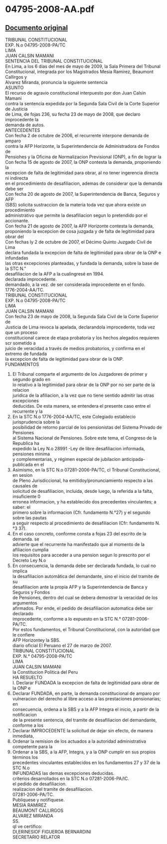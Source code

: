 
04795-2008-AA.pdf
=================
  
[Documento original](https://tc.gob.pe/jurisprudencia/2009/04795-2008-AA.pdf)  
---  
TRIBUNAL CONSTITUCIONAL  
EXP. N.o 04795-2008-PA/TC  
LIMA  
JUAN CALSIN MAMANI  
SENTENCIA DEL TRIBUNAL CONSTITUCIONAL  
En Lima, a los 6 dias del mes de mayo de 2009, la Sala Primera del Tribunal  
Constitucional, integrada por los Magistrados Mesia Ramirez, Beaumont Callirgos y  
Alvarez Miranda, pronuncia la siguiente sentencia  
ASUNTO  
El recurso de agravio constitucional interpuesto por don Juan Calsin Mamani  
contra la sentencia expedida por la Segunda Sala Civil de la Corte Superior de Justicia  
de Lima, de fojas 236, su fecha 23 de mayo de 2008, que declaro improcedente la  
demanda de autos.  
ANTECEDENTES  
Con fecha 2 de octubre de 2006, el recurrente interpone demanda de amparo  
contra la AFP Horizonte, la Superintendencia de Administradora de Fondos de  
Pensiohes y la Oficina de Normalizacion Previsional (ONP), a fin de lograr la  
Con fecha 15 de agosto de 2007, la ONP contesta la demanda, proponiendo la  
excepcion de falta de legitimidad para obrar, al no tener ingerencia directa ni indirecta  
en el procedimiento de desafiliacion, ademas de considerar que la demanda debe ser  
Con fecha 20 de agosto de 2007, la Superintendencia de Banca, Seguros y AFP  
(SBS) solicita sustraccion de la materia toda vez que ahora existe un procedimiento  
administrativo que permite la desafiliacion segun lo pretendido por el accionante.  
Con fecha 21 de agosto de 2007, la AFP Horizonte contesta la demanda,  
proponiendo la excepcion de cosa juzgada y de falta de legitimidad para obrar del  
Con fechas ly 2 de octubre de 2007, el Décimo Quinto Juzgado Civil de Lima  
declara fundada la excepcion de falta de legitimidad para obrar de la ONP e infundadas  
las otras excepciones planteadas, y fundada la demanda, sobre la base de la STC N."  
desafiliacion de la AFP a la cualingresé en 1994.  
declarada improcedente.  
demandado, a la vez. de ser considerada improcedente en el fondo.  
1776-2004-AA/TC.  
TRIBUNAL CONSTITUCIONAL  
EXP. N.o 04795-2008-PA/TC  
LIMA  
JUAN CALSIN MAMANI  
Con fecha 23 de mayo de 2008, la Segunda Sala Civil de la Corte Superior de  
Justicia de Lima revoca la apelada, declarandola improcedente, toda vez que un proceso  
constitucional carece de etapa probatoria y los hechos alegados requieren scr sometido a  
juicio de veracidad a través de medios probatorios, y confirma en el extremo de fundada  
la excepcion de falta de legitimidad para obrar de la ONP.  
FUNDAMENTOS  
1. El Tribunal comparte el argumento de los Juzgadores de primer y segundo grado en  
lo relativo a la legitimidad para obrar de la ONP por no ser parte de la relacion  
juridica de la afiliacion, a la vez que no tiene sentido admitir las otras excepciones  
deducidas. De esta manera, se entendera el presente caso entre el recurrente y la  
2. En la STC N.o 1776-2004-AA/TC, este Colegiado establecio jurisprudencia sobre la  
posibilidad de retorno parcial de los pensionistas del Sistema Privado de Pensiones  
al Sistema Nacional de Pensiones. Sobre este tema, el Congreso de la Republica ha  
expedido la Ley N.o 28991 -Ley de libre desafiliacion informada, pensiones minima  
y complementarias, y régimen especial de jubilacion anticipada- publicada en el  
3. Asimismo, en la STC N.o 07281-2006-PA/TC, cl Tribunal Constitucional, en sesion  
de Pleno Jurisdiccional, ha emitidoy/pronunciamiento respecto a las causales de  
solicitud de desafiliacion, incluida, desde luego, la referida a la falta, insuficiente 0  
erronea informacion, y ha establecido dos precedentes vinculantes; a saber: el  
primero sobre la informacion (Cfr. fundamento N.°27) y el segundo sobre las pautas  
a seguir respecto al procedimiento de desafiliacion (Cfr: fundamento N.°3 37).  
4. En el caso concreto, conforme consta a fojas 23 del escrito de la demanda. se  
advierte que el recurrente ha manifestado que al momento de la afiliacion cumplia  
los requisitos para acceder a una pension segun lo prescrito por el Decreto Ley N.o  
19990. En consecuencia, la demanda debe ser declarada fundada, lo cual no implica  
la desafiliacion automâtica del demandante, sino el inicio del tramite de su  
desafiliacion ante la propia AFP y la Superintendencia de Banca y Seguros y Fondos  
de Pensiones, dentro del cual se debera demostrar la veracidad de los argumentos  
afirmados. Por ende, el pedido de desafiliacion automatica debe ser declarado  
improcedente, conforme a lo expuesto en la STC N.° 07281-2006-PA/TC.  
Por estos fundamentos, el Tribunal Constitucional, con la autoridad que le confiere  
AFP Horizontey la SBS.  
diario oficial El Peruano el 27 de marzo de 2007.  
TRIBUNAL CONSTITUCIONAL  
EXP. N.° 04795-2008-PA/TC  
LIMA  
JUAN CALSIN MAMANI  
la Constitucion Politica del Peru  
HA RESUELTO  
I. Declarar FUNDADA la excepcion de falta de legitimidad para obrar de la ONP e  
2. Declarar FUNDADA, en parte, la demanda constitucional de amparo por  
vulneracion del derecho al libre acceso a las prestaciones pensionarias; en  
consecuencia, ordena a la SBS y a la AFP Integra el inicio, a partir de la notificacion  
de la presente sentencia, del tramite de desafiliacion del demandante, conforme a los  
3. Declarar IMPROCEDENTE la solicitud de dejar sin efecto, de manera inmediata,  
4. Ordenar la remision de los actuados a la autoridad administrativa competente para la  
5. Ordenar a la SBS, a la AFP, Integra, y a la ONP cumplir en sus propios términos los  
precedentes vinculantes establecidos en los fundamentos 27 y 37 de la STC N.o  
INFUNDADAS las demas excepciones deducidas.  
criterios desarrollados en la STC N.o 07281-2006-PA/IC.  
el pedido de desafiliacion.  
realizacion del tramite de desafiliacion.  
07281-2006-PA/TC.  
Publiquese y notifiquese.  
MESIA RAMIREZ  
BEAUMONT CALLIRGOS  
ALVAREZ MIRANDA  
SS.  
qI ve certifico:  
DI,ERINESIOF FIGUEROA BERNARDINI  
SECRETARIO RELATOR